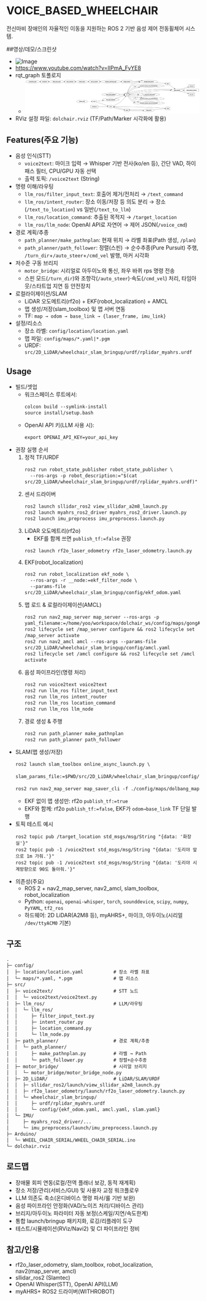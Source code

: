 # VOICE_BASED_WHEELCHAIR

전신마비 장애인의 자율적인 이동을 지원하는 ROS 2 기반 음성 제어 전동휠체어 시스템.

##영상/데모/스크린샷
- ![Image](https://github.com/user-attachments/assets/0e381624-1816-4ee6-92d2-233467a90550)
- https://www.youtube.com/watch?v=IIPmA_FyYE8
- rqt_graph 토폴로지
  - ![rqt_graph](image-1.png)
- RViz 설정 파일: `dolchair.rviz` (TF/Path/Marker 시각화에 활용)

## Features(주요 기능)
- 음성 인식(STT)
  - `voice2text`: 마이크 입력 → Whisper 기반 전사(ko/en 등), 간단 VAD, 하이패스 필터, CPU/GPU 자동 선택
  - 출력 토픽: `/voice2text` (String)
- 명령 이해/라우팅
  - `llm_ros/filter_input_text`: 호출어 제거/전처리 → `/text_command`
  - `llm_ros/intent_router`: 장소 이동/저장 등 의도 분리 → 장소(`/text_to_location`) vs 일반(`/text_to_llm`)
  - `llm_ros/location_command`: 추출된 목적지 → `/target_location`
  - `llm_ros/llm_node`: OpenAI API로 자연어 → 제어 JSON(`/voice_cmd`)
- 경로 계획/추종
  - `path_planner/make_pathnplan`: 현재 위치 → 라벨 좌표(Path 생성, `/plan`)
  - `path_planner/path_follower`: 정렬(스핀) → 순수추종(Pure Pursuit) 주행, `/turn_dir`+`/auto_steer`+`/cmd_vel` 발행, 마커 시각화
- 저수준 구동 브리지
  - `motor_bridge`: 시리얼로 아두이노와 통신, 좌우 바퀴 rps 명령 전송
  - 스핀 모드(`/turn_dir`)와 조향각(`/auto_steer`)·속도(`/cmd_vel`) 처리, 타임아웃/스타트업 지연 등 안전장치
- 로컬라이제이션/SLAM
  - LiDAR 오도메트리(rf2o) + EKF(robot_localization) + AMCL
  - 맵 생성/저장(slam_toolbox) 및 맵 서버 연동
  - TF: `map → odom → base_link → {laser_frame, imu_link}`
- 설정/리소스
  - 장소 라벨: `config/location/location.yaml`
  - 맵 파일: `config/maps/*.yaml|*.pgm`
  - URDF: `src/2D_LiDAR/wheelchair_slam_bringup/urdf/rplidar_myahrs.urdf`

## Usage
- 빌드/셋업
  - 워크스페이스 루트에서:
    ```
    colcon build --symlink-install
    source install/setup.bash
    ```
  - OpenAI API 키(LLM 사용 시):
    ```
    export OPENAI_API_KEY=your_api_key
    ```
- 권장 실행 순서
  1) 정적 TF/URDF
     ```
     ros2 run robot_state_publisher robot_state_publisher \
       --ros-args -p robot_description:="$(cat src/2D_LiDAR/wheelchair_slam_bringup/urdf/rplidar_myahrs.urdf)"
     ```
  2) 센서 드라이버
     ```
     ros2 launch sllidar_ros2 view_sllidar_a2m8_launch.py
     ros2 launch myahrs_ros2_driver myahrs_ros2_driver.launch.py
     ros2 launch imu_preprocess imu_preprocess.launch.py
     ```
  3) LiDAR 오도메트리(rf2o)
     - EKF를 함께 쓰면 `publish_tf:=false` 권장
     ```
     ros2 launch rf2o_laser_odometry rf2o_laser_odometry.launch.py
     ```
  4) EKF(robot_localization)
     ```
     ros2 run robot_localization ekf_node \
       --ros-args -r __node:=ekf_filter_node \
       --params-file src/2D_LiDAR/wheelchair_slam_bringup/config/ekf_odom.yaml
     ```
  5) 맵 로드 & 로컬라이제이션(AMCL)
     ```
     ros2 run nav2_map_server map_server --ros-args -p yaml_filename:=/home/yoo/workspace/dolchair_ws/config/maps/gongA_map.yaml
     ros2 lifecycle set /map_server configure && ros2 lifecycle set /map_server activate
     ros2 run nav2_amcl amcl --ros-args --params-file src/2D_LiDAR/wheelchair_slam_bringup/config/amcl.yaml
     ros2 lifecycle set /amcl configure && ros2 lifecycle set /amcl activate
     ```
  6) 음성 파이프라인(명령 처리)
     ```
     ros2 run voice2text voice2text
     ros2 run llm_ros filter_input_text
     ros2 run llm_ros intent_router
     ros2 run llm_ros location_command
     ros2 run llm_ros llm_node
     ```
  7) 경로 생성 & 주행
     ```
     ros2 run path_planner make_pathnplan
     ros2 run path_planner path_follower
     ```
- SLAM(맵 생성/저장)
  ```
  ros2 launch slam_toolbox online_async_launch.py \
    slam_params_file:=$PWD/src/2D_LiDAR/wheelchair_slam_bringup/config/slam.yaml

  ros2 run nav2_map_server map_saver_cli -f ./config/maps/dolbang_map
  ```
  - EKF 없이 맵 생성만: rf2o `publish_tf:=true`
  - EKF와 함께: rf2o `publish_tf:=false`, EKF가 `odom→base_link` TF 단일 발행
- 토픽 테스트 예시
  ```
  ros2 topic pub /target_location std_msgs/msg/String "{data: '화장실'}"
  ros2 topic pub -1 /voice2text std_msgs/msg/String "{data: '도리야 앞으로 1m 가줘.'}"
  ros2 topic pub -1 /voice2text std_msgs/msg/String "{data: '도리야 시계방향으로 90도 돌아줘.'}"
  ```
- 의존성(주요)
  - ROS 2 + nav2_map_server, nav2_amcl, slam_toolbox, robot_localization
  - Python: `openai`, `openai-whisper`, `torch`, `sounddevice`, `scipy`, `numpy`, `PyYAML`, `tf2_ros`
  - 하드웨어: 2D LiDAR(A2M8 등), myAHRS+, 마이크, 아두이노(시리얼 `/dev/ttyACM0` 기본)

## 구조
```
.
├─ config/
│  ├─ location/location.yaml           # 장소 라벨 좌표
│  └─ maps/*.yaml, *.pgm               # 맵 리소스
├─ src/
│  ├─ voice2text/                      # STT 노드
│  │  └─ voice2text/voice2text.py
│  ├─ llm_ros/                         # LLM/라우팅
│  │  └─ llm_ros/
│  │     ├─ filter_input_text.py
│  │     ├─ intent_router.py
│  │     ├─ location_command.py
│  │     └─ llm_node.py
│  ├─ path_planner/                    # 경로 계획/추종
│  │  └─ path_planner/
│  │     ├─ make_pathnplan.py          # 라벨 → Path
│  │     └─ path_follower.py           # 정렬+순수추종
│  ├─ motor_bridge/                    # 시리얼 브리지
│  │  └─ motor_bridge/motor_bridge_node.py
│  ├─ 2D_LiDAR/                        # LiDAR/SLAM/URDF
│  │  ├─ sllidar_ros2/launch/view_sllidar_a2m8_launch.py
│  │  ├─ rf2o_laser_odometry/launch/rf2o_laser_odometry.launch.py
│  │  └─ wheelchair_slam_bringup/
│  │     ├─ urdf/rplidar_myahrs.urdf
│  │     └─ config/{ekf_odom.yaml, amcl.yaml, slam.yaml}
│  └─ IMU/
│     ├─ myahrs_ros2_driver/...
│     └─ imu_preprocess/launch/imu_preprocess.launch.py
├─ Arduino/
│  └─ WHEEL_CHAIR_SERIAL/WHEEL_CHAIR_SERIAL.ino
└─ dolchair.rviz
```

## 로드맵
- 장애물 회피 연동(로컬/전역 플래너 보강, 동적 재계획)
- 장소 저장/관리(서비스/GUI) 및 사용자 교정 워크플로우
- LLM 의존도 축소(온디바이스 명령 파서/룰 기반 보완)
- 음성 파이프라인 안정화(VAD/노이즈 처리/디바이스 관리)
- 브리지/아두이노 파라미터 자동 보정(스케일/지연/속도한계)
- 통합 launch/bringup 패키지화, 로깅/리플레이 도구
- 테스트/시뮬레이션(RViz/Navi2) 및 CI 파이프라인 정비

## 참고/인용
- rf2o_laser_odometry, slam_toolbox, robot_localization, nav2(map_server, amcl)
- sllidar_ros2 (Slamtec)
- OpenAI Whisper(STT), OpenAI API(LLM)
- myAHRS+ ROS2 드라이버(WITHROBOT)
